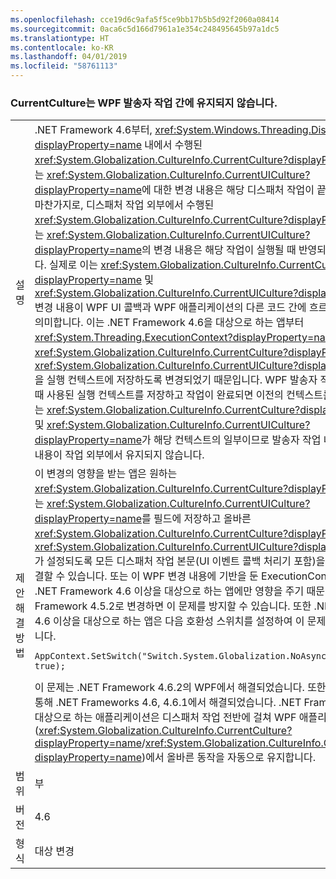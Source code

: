 ```yaml
---
ms.openlocfilehash: cce19d6c9afa5f5ce9bb17b5b5d92f2060a08414
ms.sourcegitcommit: 0aca6c5d166d7961a1e354c248495645b97a1dc5
ms.translationtype: HT
ms.contentlocale: ko-KR
ms.lasthandoff: 04/01/2019
ms.locfileid: "58761113"
---
```

### <a name="currentculture-is-not-preserved-across-wpf-dispatcher-operations"></a>CurrentCulture는 WPF 발송자 작업 간에 유지되지 않습니다.

|   |   |
|---|---|
|설명|.NET Framework 4.6부터, <xref:System.Windows.Threading.Dispatcher?displayProperty=name> 내에서 수행된 <xref:System.Globalization.CultureInfo.CurrentCulture?displayProperty=name> 또는 <xref:System.Globalization.CultureInfo.CurrentUICulture?displayProperty=name>에 대한 변경 내용은 해당 디스패처 작업이 끝날 때 손실됩니다. 마찬가지로, 디스패처 작업 외부에서 수행된 <xref:System.Globalization.CultureInfo.CurrentCulture?displayProperty=name> 또는 <xref:System.Globalization.CultureInfo.CurrentUICulture?displayProperty=name>의 변경 내용은 해당 작업이 실행될 때 반영되지 않을 수 있습니다. 실제로 이는 <xref:System.Globalization.CultureInfo.CurrentCulture?displayProperty=name> 및 <xref:System.Globalization.CultureInfo.CurrentUICulture?displayProperty=name> 변경 내용이 WPF UI 콜백과 WPF 애플리케이션의 다른 코드 간에 흐르지 않을 수 있음을 의미합니다. 이는 .NET Framework 4.6을 대상으로 하는 앱부터 <xref:System.Threading.ExecutionContext?displayProperty=name>이 <xref:System.Globalization.CultureInfo.CurrentCulture?displayProperty=name> 및 <xref:System.Globalization.CultureInfo.CurrentUICulture?displayProperty=name>을 실행 컨텍스트에 저장하도록 변경되었기 때문입니다. WPF 발송자 작업이 작업을 시작할 때 사용된 실행 컨텍스트를 저장하고 작업이 완료되면 이전의 컨텍스트를 복원합니다. 이제는 <xref:System.Globalization.CultureInfo.CurrentCulture?displayProperty=name> 및 <xref:System.Globalization.CultureInfo.CurrentUICulture?displayProperty=name>가 해당 컨텍스트의 일부이므로 발송자 작업 내의 해당 속성 변경 내용이 작업 외부에서 유지되지 않습니다.|
|제안 해결 방법|이 변경의 영향을 받는 앱은 원하는 <xref:System.Globalization.CultureInfo.CurrentCulture?displayProperty=name> 또는 <xref:System.Globalization.CultureInfo.CurrentUICulture?displayProperty=name>를 필드에 저장하고 올바른 <xref:System.Globalization.CultureInfo.CurrentCulture?displayProperty=name> 및 <xref:System.Globalization.CultureInfo.CurrentUICulture?displayProperty=name>가 설정되도록 모든 디스패처 작업 본문(UI 이벤트 콜백 처리기 포함)을 확인하여 문제를 해결할 수 있습니다. 또는 이 WPF 변경 내용에 기반을 둔 ExecutionContext 변경 내용이 .NET Framework 4.6 이상을 대상으로 하는 앱에만 영향을 주기 때문에 대상을 .NET Framework 4.5.2로 변경하면 이 문제를 방지할 수 있습니다. 또한 .NET Framework 4.6 이상을 대상으로 하는 앱은 다음 호환성 스위치를 설정하여 이 문제를 해결할 수도 있습니다.<pre><code class="lang-csharp">AppContext.SetSwitch(&quot;Switch.System.Globalization.NoAsyncCurrentCulture&quot;, true);&#13;&#10;</code></pre>이 문제는 .NET Framework 4.6.2의 WPF에서 해결되었습니다. 또한 [KB 3139549](https://support.microsoft.com/kb/3139549)를 통해 .NET Frameworks 4.6, 4.6.1에서 해결되었습니다. .NET Framework 4.6 이상을 대상으로 하는 애플리케이션은 디스패처 작업 전반에 걸쳐 WPF 애플리케이션(<xref:System.Globalization.CultureInfo.CurrentCulture?displayProperty=name>/<xref:System.Globalization.CultureInfo.CurrentUICulture?displayProperty=name>)에서 올바른 동작을 자동으로 유지합니다.|
|범위|부|
|버전|4.6|
|형식|대상 변경|


